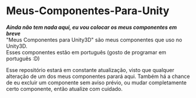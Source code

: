 # Meus-Componentes-Para-Unity
**_Ainda não tem nada aqui, eu vou colocar os meus componentes em breve_**   
"Meus Componentes para Unity3D" são meus componentes que uso no Unity3D.    
Esses componentes estão em português (gosto de programar em português :D)

Esse repositório estará em constante atualização, visto que qualquer alteração de um dos meus componentes parará aqui.
Também há a chance de eu excluir um componente sem aviso prévio, ou mudar completamente certo componente, então atualize com cuidado.

